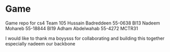 # Game
Game repo for cs4
Team 105
Hussain Badreddeen 55-0638 BI13
Nadeem Mohareb 55-18844    BI19
Adham Abdelwahab 55-4272 MCTR31


I would like to thank ma boyysss for collaborating and building this together especially nadeem our backbone